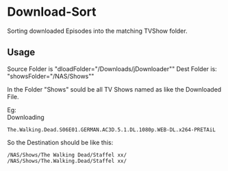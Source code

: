 # Download-Sort
Sorting downloaded Episodes into the matching TVShow folder.

Usage
----
Source Folder is  "dloadFolder="/Downloads/jDownloader""
Dest Folder is:   "showsFolder="/NAS/Shows""

In the Folder "Shows" sould be all TV Shows named as like the Downloaded File.

Eg: 	
Downloading

	The.Walking.Dead.S06E01.GERMAN.AC3D.5.1.DL.1080p.WEB-DL.x264-PRETAiL

So the Destination should be like this:
	
	/NAS/Shows/The Walking Dead/Staffel xx/
	/NAS/Shows/The.Walking.Dead/Staffel xx/
			

